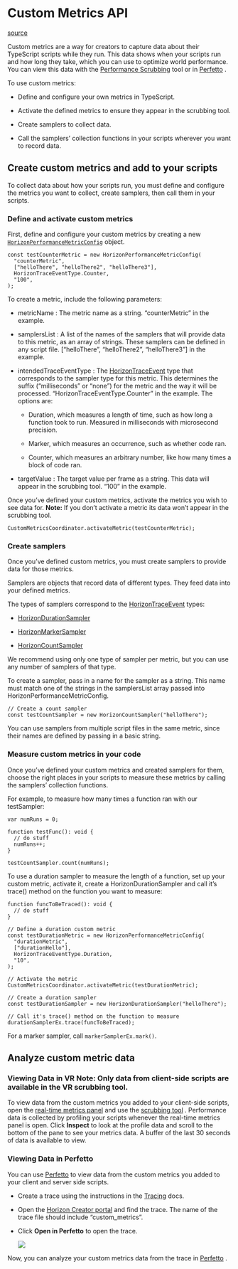 # Custom Metrics API

[source](https://developers.meta.com/horizon-worlds/learn/documentation/performance-best-practices-and-tooling/performance-tools/custom-metrics-api)

Custom metrics are a way for creators to capture data about their TypeScript scripts while they run. This data shows when your scripts run and how long they take, which you can use to optimize world performance. You can view this data with the [Performance Scrubbing](/horizon-worlds/learn/documentation/performance-best-practices-and-tooling/performance-tools/performance-scrubbing/) tool or in [Perfetto](/horizon-worlds/learn/documentation/performance-best-practices-and-tooling/performance-tools/analyzing-trace-data-with-perfetto/) .

To use custom metrics:

*   Define and configure your own metrics in TypeScript.

*   Activate the defined metrics to ensure they appear in the scrubbing tool.

*   Create samplers to collect data.

*   Call the samplers’ collection functions in your scripts wherever you want to record data.

## Create custom metrics and add to your scripts

To collect data about how your scripts run, you must define and configure the metrics you want to collect, create samplers, then call them in your scripts.

### Define and activate custom metrics

First, define and configure your custom metrics by creating a new [`HorizonPerformanceMetricConfig`](https://horizon.meta.com/resources/scripting-api/performance.horizonperformancemetricconfig.md/?api_version=2.0.0) object.

```
const testCounterMetric = new HorizonPerformanceMetricConfig(
  "counterMetric",
  ["helloThere", "helloThere2", "helloThere3"],
  HorizonTraceEventType.Counter,
  "100",
);
```

To create a metric, include the following parameters:

*   metricName : The metric name as a string. “counterMetric” in the example.

*   samplersList : A list of the names of the samplers that will provide data to this metric, as an array of strings. These samplers can be defined in any script file. \[“helloThere”, “helloThere2”, “helloThere3”\] in the example.

*   intendedTraceEventType : The [HorizonTraceEvent](https://horizon.meta.com/resources/scripting-api/performance.horizontraceevent.md/?api_version=2.0.0) type that corresponds to the sampler type for this metric. This determines the suffix (“milliseconds” or “none”) for the metric and the way it will be processed. “HorizonTraceEventType.Counter” in the example. The options are:
    
    *   Duration, which measures a length of time, such as how long a function took to run. Measured in milliseconds with microsecond precision.
    
    *   Marker, which measures an occurrence, such as whether code ran.
    
    *   Counter, which measures an arbitrary number, like how many times a block of code ran.

*   targetValue : The target value per frame as a string. This data will appear in the scrubbing tool. “100” in the example.

Once you’ve defined your custom metrics, activate the metrics you wish to see data for. **Note:** If you don’t activate a metric its data won’t appear in the scrubbing tool.

```
CustomMetricsCoordinator.activateMetric(testCounterMetric);
```

### Create samplers

Once you’ve defined custom metrics, you must create samplers to provide data for those metrics.

Samplers are objects that record data of different types. They feed data into your defined metrics.

The types of samplers correspond to the [HorizonTraceEvent](https://horizon.meta.com/resources/scripting-api/performance.horizontraceevent.md/?api_version=2.0.0) types:

*   [HorizonDurationSampler](https://horizon.meta.com/resources/scripting-api/performance.horizondurationsampler.md/?api_version=2.0.0)

*   [HorizonMarkerSampler](https://horizon.meta.com/resources/scripting-api/performance.horizonmarkersampler.md/?api_version=2.0.0)

*   [HorizonCountSampler](https://horizon.meta.com/resources/scripting-api/performance.horizoncountsampler.md/?api_version=2.0.0)

We recommend using only one type of sampler per metric, but you can use any number of samplers of that type.

To create a sampler, pass in a name for the sampler as a string. This name must match one of the strings in the samplersList array passed into HorizonPerformanceMetricConfig.

```
// Create a count sampler
const testCountSampler = new HorizonCountSampler("helloThere");
```

You can use samplers from multiple script files in the same metric, since their names are defined by passing in a basic string.

### Measure custom metrics in your code

Once you’ve defined your custom metrics and created samplers for them, choose the right places in your scripts to measure these metrics by calling the samplers’ collection functions.

For example, to measure how many times a function ran with our testSampler:

```
var numRuns = 0;

function testFunc(): void {
  // do stuff
  numRuns++;
}

testCountSampler.count(numRuns);
```

To use a duration sampler to measure the length of a function, set up your custom metric, activate it, create a HorizonDurationSampler and call it’s trace() method on the function you want to measure:

```
function funcToBeTraced(): void {
  // do stuff
}

// Define a duration custom metric
const testDurationMetric = new HorizonPerformanceMetricConfig(
  "durationMetric",
  ["durationHello"],
  HorizonTraceEventType.Duration,
  "10",
);

// Activate the metric
CustomMetricsCoordinator.activateMetric(testDurationMetric);

// Create a duration sampler
const testDurationSampler = new HorizonDurationSampler("helloThere");

// Call it's trace() method on the function to measure
durationSamplerEx.trace(funcToBeTraced);
```

For a marker sampler, call `markerSamplerEx.mark()`.

## Analyze custom metric data

### Viewing Data in VR **Note:** Only data from client-side scripts are available in the VR scrubbing tool.

To view data from the custom metrics you added to your client-side scripts, open the [real-time metrics panel](/horizon-worlds/learn/documentation/performance-best-practices-and-tooling/performance-tools/enabling-and-modifying-the-realtime-metrics-panel/) and use the [scrubbing tool](/horizon-worlds/learn/documentation/performance-best-practices-and-tooling/performance-tools/performance-scrubbing/) . Performance data is collected by profiling your scripts whenever the real-time metrics panel is open. Click **Inspect** to look at the profile data and scroll to the bottom of the pane to see your metrics data. A buffer of the last 30 seconds of data is available to view.

### Viewing Data in Perfetto

You can use [Perfetto](/horizon-worlds/learn/documentation/performance-best-practices-and-tooling/performance-tools/analyzing-trace-data-with-perfetto/) to view data from the custom metrics you added to your client and server side scripts.

*   Create a trace using the instructions in the [Tracing](/horizon-worlds/learn/documentation/performance-best-practices-and-tooling/performance-tools/tracing/) docs.

*   Open the [Horizon Creator portal](https://horizon.meta.com/creator/performance/traces/) and find the trace. The name of the trace file should include “custom_metrics”.

*   Click **Open in Perfetto** to open the trace. 
    
    ![](https://scontent.flba1-1.fna.fbcdn.net/v/t39.2365-6/452863125_512500244621265_2569838356508375566_n.png?_nc_cat=100&ccb=1-7&_nc_sid=e280be&_nc_ohc=rGFxlAMBeLgQ7kNvwHBz0jU&_nc_oc=AdmQukW1kvsFr7CpmyOJOtKpIjmKT0yhB7oaPNRsiuDZcUTKL7ynSJzAj3H3pGAWL6c&_nc_zt=14&_nc_ht=scontent.flba1-1.fna&_nc_gid=mtQ2LUSbXi79eVqm-fFUzA&oh=00_AfQPwhV7h1QDH18niiUuMsYKPc87rtww3Iv4GTh2F8I_Bg&oe=689BAC92) 

Now, you can analyze your custom metrics data from the trace in [Perfetto](/horizon-worlds/learn/documentation/performance-best-practices-and-tooling/performance-tools/analyzing-trace-data-with-perfetto) .

 

 

 

 

 

 

 

 

 

 

 

 

 

 

 

 

 

 

 

 

 

 

 

 

 

 

 

 

 

 

 

 

 

 

 

 

 

 

 

 

 

 

 

 

 

 

 

 

 